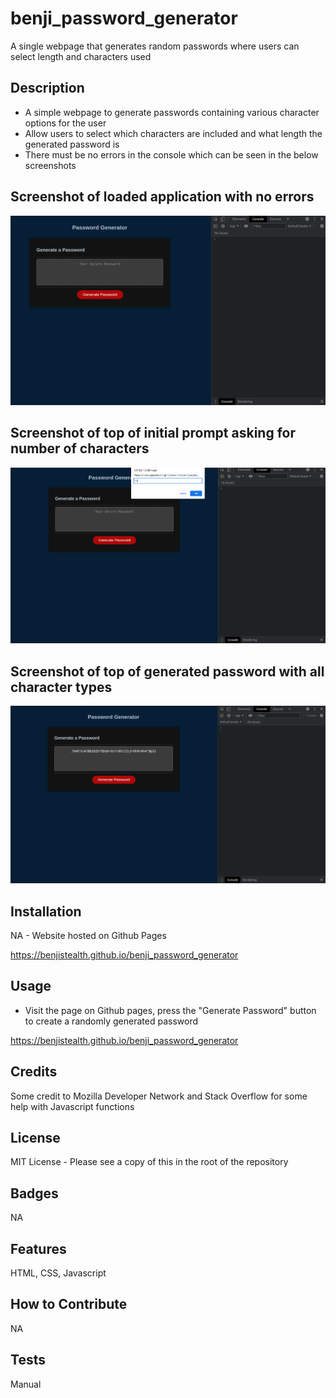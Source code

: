 # benji_password_generator

A single webpage that generates random passwords where users can select length and characters used

## Description

- A simple webpage to generate passwords containing various character options for the user
- Allow users to select which characters are included and what length the generated password is
- There must be no errors in the console which can be seen in the below screenshots

## Screenshot of loaded application with no errors

    
  <img alt="Screenshot_1" src="assets\images\screenshot1.png">

  ## Screenshot of top of initial prompt asking for number of characters

    
  <img alt="Screenshot_1" src="assets\images\screenshot2.png">

  ## Screenshot of top of generated password with all character types

    
  <img alt="Screenshot_1" src="assets\images\screenshot3.png">


## Installation

NA - Website hosted on Github Pages

https://benjistealth.github.io/benji_password_generator

## Usage

- Visit the page on Github pages, press the "Generate Password" button to create a randomly generated password

https://benjistealth.github.io/benji_password_generator

## Credits

Some credit to Mozilla Developer Network and Stack Overflow for some help with Javascript functions

## License

MIT License - Please see a copy of this in the root of the repository


## Badges

NA

## Features

HTML, CSS, Javascript

## How to Contribute

NA

## Tests

Manual

